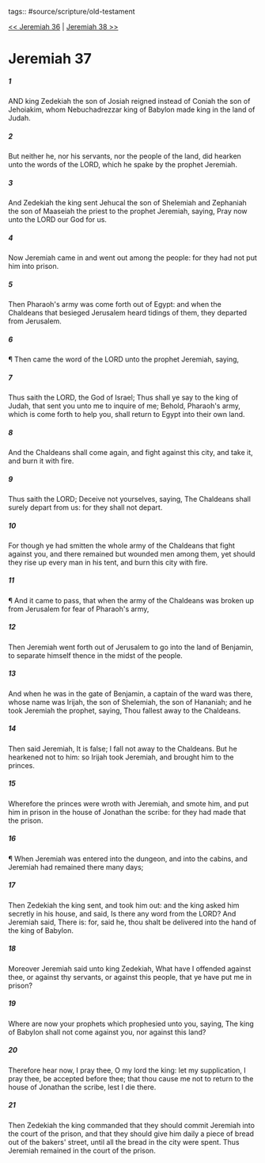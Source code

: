 tags:: #source/scripture/old-testament

[<< Jeremiah 36](source/scripture/old-testament/24_Jeremiah/Jeremiah_36.md) | [Jeremiah 38 >>](source/scripture/old-testament/24_Jeremiah/Jeremiah_38.md)

# Jeremiah 37

##### 1

AND king Zedekiah the son of Josiah reigned instead of Coniah the son of Jehoiakim, whom Nebuchadrezzar king of Babylon made king in the land of Judah.

##### 2

But neither he, nor his servants, nor the people of the land, did hearken unto the words of the LORD, which he spake by the prophet Jeremiah.

##### 3

And Zedekiah the king sent Jehucal the son of Shelemiah and Zephaniah the son of Maaseiah the priest to the prophet Jeremiah, saying, Pray now unto the LORD our God for us.

##### 4

Now Jeremiah came in and went out among the people: for they had not put him into prison.

##### 5

Then Pharaoh's army was come forth out of Egypt: and when the Chaldeans that besieged Jerusalem heard tidings of them, they departed from Jerusalem.

##### 6

¶ Then came the word of the LORD unto the prophet Jeremiah, saying,

##### 7

Thus saith the LORD, the God of Israel; Thus shall ye say to the king of Judah, that sent you unto me to inquire of me; Behold, Pharaoh's army, which is come forth to help you, shall return to Egypt into their own land.

##### 8

And the Chaldeans shall come again, and fight against this city, and take it, and burn it with fire.

##### 9

Thus saith the LORD; Deceive not yourselves, saying, The Chaldeans shall surely depart from us: for they shall not depart.

##### 10

For though ye had smitten the whole army of the Chaldeans that fight against you, and there remained but wounded men among them, yet should they rise up every man in his tent, and burn this city with fire.

##### 11

¶ And it came to pass, that when the army of the Chaldeans was broken up from Jerusalem for fear of Pharaoh's army,

##### 12

Then Jeremiah went forth out of Jerusalem to go into the land of Benjamin, to separate himself thence in the midst of the people.

##### 13

And when he was in the gate of Benjamin, a captain of the ward was there, whose name was Irijah, the son of Shelemiah, the son of Hananiah; and he took Jeremiah the prophet, saying, Thou fallest away to the Chaldeans.

##### 14

Then said Jeremiah, It is false; I fall not away to the Chaldeans. But he hearkened not to him: so Irijah took Jeremiah, and brought him to the princes.

##### 15

Wherefore the princes were wroth with Jeremiah, and smote him, and put him in prison in the house of Jonathan the scribe: for they had made that the prison.

##### 16

¶ When Jeremiah was entered into the dungeon, and into the cabins, and Jeremiah had remained there many days;

##### 17

Then Zedekiah the king sent, and took him out: and the king asked him secretly in his house, and said, Is there any word from the LORD? And Jeremiah said, There is: for, said he, thou shalt be delivered into the hand of the king of Babylon.

##### 18

Moreover Jeremiah said unto king Zedekiah, What have I offended against thee, or against thy servants, or against this people, that ye have put me in prison?

##### 19

Where are now your prophets which prophesied unto you, saying, The king of Babylon shall not come against you, nor against this land?

##### 20

Therefore hear now, I pray thee, O my lord the king: let my supplication, I pray thee, be accepted before thee; that thou cause me not to return to the house of Jonathan the scribe, lest I die there.

##### 21

Then Zedekiah the king commanded that they should commit Jeremiah into the court of the prison, and that they should give him daily a piece of bread out of the bakers' street, until all the bread in the city were spent. Thus Jeremiah remained in the court of the prison.
